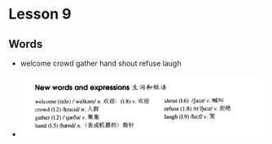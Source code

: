 # Lesson 9

## Words

- welcome crowd gather hand shout refuse laugh

- ![Words](../../../Images/Part2/01/words-9.png)
